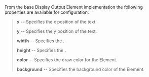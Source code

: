 
From the base Display Output Element implementation the following properties are available for configuration:

> **x** -- Specifies the x position of the text.
>
> **y** -- Specifies the y position of the text.
>
> **width** -- Specifies the .
>
> **height** -- Specifies the .
>
> **color** --  Specifies the draw color for the Element.
>
> **background** -- Specifies the background color of the Element.
